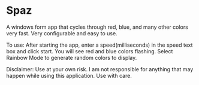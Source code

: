 Spaz
====

A windows form app that cycles through red, blue, and many other colors very fast. Very configurable and easy to use. 

To use:
After starting the app, enter a speed(milliseconds) in the speed text box and click start. You will see red and blue colors flashing.
Select Rainbow Mode to generate random colors to display.

Disclaimer:
Use at your own risk. I am not responsible for anything that may happen while using this application. Use with care. 
